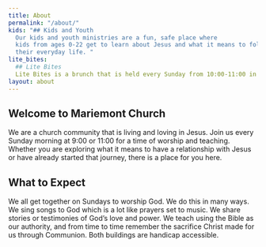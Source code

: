 ```yaml
---
title: About
permalink: "/about/"
kids: "## Kids and Youth
  Our kids and youth ministries are a fun, safe place where
  kids from ages 0-22 get to learn about Jesus and what it means to follow Him in
  their everyday life. "
lite_bites:
  ## Lite Bites
  Lite Bites is a brunch that is held every Sunday from 10:00-11:00 in between services. This is a completely free way to fill your belly and meet some new friends or connect with those with which you are already in community.
layout: about 
---
```


## Welcome to Mariemont Church

We are a church community that is living and loving in Jesus. Join us every Sunday morning at 9:00 or 11:00 for a time of worship and teaching. Whether you are exploring what it means to have a relationship with Jesus or have already started that journey, there is a place for you here.

## What to Expect

We all get together on Sundays to worship God. We do this in many ways. We sing songs to God which is a lot like prayers set to music. We share stories or testimonies of God’s love and power. We teach using the Bible as our authority, and from time to time remember the sacrifice Christ made for us through Communion. Both buildings are handicap accessible.